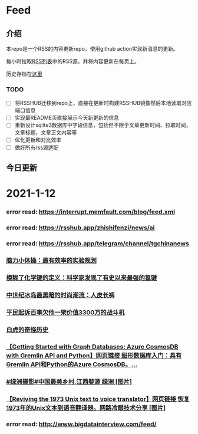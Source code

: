 # Feed

## 介绍

本repo是一个RSS的内容更新repo，使用github action实现新消息的更新。

每小时拉取[RSS列表](./list.txt)中的RSS源，并将内容更新在每页上。

历史存档在[这里](./ARCHIVED.md)

### TODO

- [ ] 将RSSHUB迁移到repo上，直接在更新时构建RSSHUB镜像然后本地读取对应端口信息
- [ ] 实现最README页直接展示今天新更新的信息
- [ ] 重新设计sqlite3数据库中字段信息，包括但不限于文章更新时间、拉取时间，文章标题，文章正文内容等
- [ ] 优化更新和对比效率
- [ ] 做好所有rss源适配

## 今日更新

# 2021-1-12

### error read: https://interrupt.memfault.com/blog/feed.xml

### error read: https://rsshub.app/zhishifenzi/news/ai

### error read: https://rsshub.app/telegram/channel/tgchinanews

### [脑力小体操：最有效率的实验规划](http://jandan.net/p/108332)

### [模糊了化学键的定义：科学家发现了有史以来最强的氢键](http://jandan.net/p/108319)

### [中世纪冰岛最黑暗的时尚潮流：人皮长裤](http://jandan.net/p/108330)

### [平民起诉百事欠他一架价值3300万的战斗机](http://jandan.net/p/108328)

### [白虎的奇怪历史](http://jandan.net/p/108327)

### [【Getting Started with Graph Databases: Azure CosmosDB with Gremlin API and Python】网页链接 图形数据库入门：具有Gremlin API和Python的Azure CosmosDB。...](https://weibo.com/1715118170/JCKbemASj)

### [#绿洲摄影#中国最美乡村.江西婺源 绿洲 [图片]](https://weibo.com/1715118170/JCK4ohrsV)

### [【Reviving the 1973 Unix text to voice translator】网页链接  恢复1973年的Unix文本到语音翻译器。网路冷眼技术分享 [图片]](https://weibo.com/1715118170/JCJZvF87V)

### error read: http://www.bigdatainterview.com/feed/